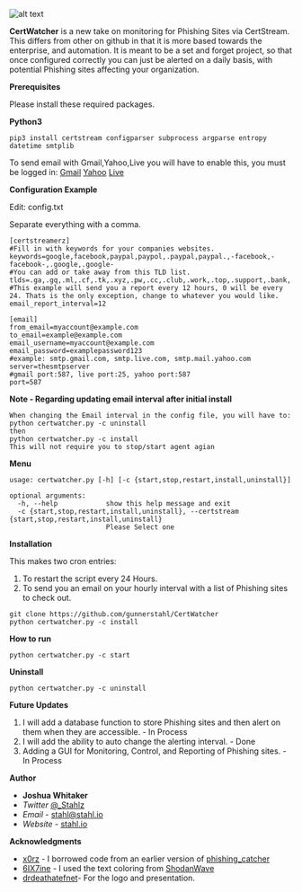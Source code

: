 ![alt text](https://i.imgur.com/lPjJ5Mj.png)

**CertWatcher** is a new take on monitoring for Phishing Sites via CertStream. 
This differs from other on github in that it is more based towards the enterprise, and automation. 
It is meant to be a set and forget project, so that once configured correctly you can just be alerted on a daily basis, with potential Phishing sites affecting your organization. 


**Prerequisites**

Please install these required packages.

**Python3**
```
pip3 install certstream configparser subprocess argparse entropy datetime smtplib
```
To send email with Gmail,Yahoo,Live you will have to enable this, you must be logged in:
[Gmail](https://myaccount.google.com/lesssecureapps)
[Yahoo](https://help.yahoo.com/kb/SLN27791.html)
[Live](https://answers.microsoft.com/en-us/msoffice/forum/msoffice_outlook-mso_win10-mso_365hp/outlook-security/e92fbfb5-504e-4709-85ce-4996c5a6f14a?auth=1)

**Configuration Example**

Edit: config.txt

Separate everything with a comma.
```
[certstreamerz]
#Fill in with keywords for your companies websites.
keywords=google,facebook,paypal,paypol,.paypal,paypal.,-facebook,-facebook-,.google,.google-
#You can add or take away from this TLD list.
tlds=.ga,.gq,.ml,.cf,.tk,.xyz,.pw,.cc,.club,.work,.top,.support,.bank,.info,.study,.party,.click,.country,.stream,.gdn,.mom,.xin,.kim,.men,.loan,.download,.racing,.online,.ren,.gb,.win,.review,.vip,.party,.tech,.science
#This example will send you a report every 12 hours, 0 will be every 24. Thats is the only exception, change to whatever you would like.
email_report_interval=12
```
```
[email]
from_email=myaccount@example.com
to_email=example@example.com
email_username=myaccount@example.com
email_password=examplepassword123
#example: smtp.gmail.com, smtp.live.com, smtp.mail.yahoo.com
server=thesmtpserver
#gmail port:587, live port:25, yahoo port:587 
port=587
```
**Note - Regarding updating email interval after initial install**
```
When changing the Email interval in the config file, you will have to:
python certwatcher.py -c uninstall
then
python certwatcher.py -c install
This will not require you to stop/start agent agian
```
**Menu**
```
usage: certwatcher.py [-h] [-c {start,stop,restart,install,uninstall}]

optional arguments:
  -h, --help            show this help message and exit
  -c {start,stop,restart,install,uninstall}, --certstream {start,stop,restart,install,uninstall}
                        Please Select one
```
**Installation**

This makes two cron entries:
1) To restart the script every 24 Hours.
2) To send you an email on your hourly interval with a list of Phishing sites to check out.

```shell
git clone https://github.com/gunnerstahl/CertWatcher
python certwatcher.py -c install
```

**How to run**

```shell
python certwatcher.py -c start
```

**Uninstall**

```shell
python certwatcher.py -c uninstall
```

**Future Updates**

1) I will add a database function to store Phishing sites and then alert on them when they are accessible. - In Process
2) I will add the ability to auto change the alerting interval. - Done
3) Adding a GUI for Monitoring, Control, and Reporting of Phishing sites. - In Process

**Author**

* **Joshua Whitaker** 
* *Twitter* [@_Stahlz](https://twitter.com/_Stahlz)
* *Email* - [stahl@stahl.io](stahl@stahl.io)
* *Website* - [stahl.io](http://stahl.io)

**Acknowledgments**

* [x0rz](https://twitter.com/x0rz/) - I borrowed code from an earlier version of [phishing_catcher](https://github.com/x0rz/phishing_catcher)
* [6IX7ine](https://twitter.com/6IX7ine) - I used the text coloring from [ShodanWave](https://github.com/6IX7ine/shodanwave)
* [drdeathatefnet](https://twitter.com/drdeathatefnet)- For the logo and presentation.


